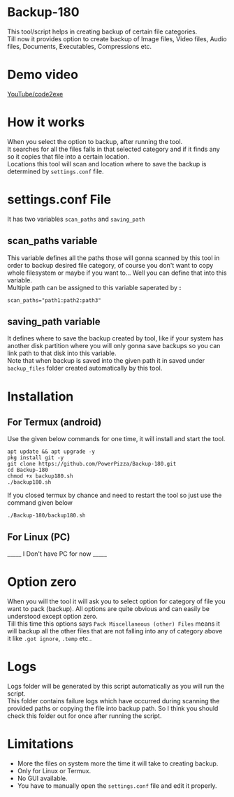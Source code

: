 # Backup-180
This tool/script helps in creating backup of certain file categories.  
Till now it provides option to create backup of Image files, Video files, Audio files, Documents, Executables, Compressions etc.

# Demo video
[YouTube/code2exe](https://youtu.be/tQP24TAZvPo?si=dzoAg7oR3hQDAbRN)

# How it works
When you select the option to backup, after running the tool.   
It searches for all the files falls in that selected category and if it finds any so it copies that file into a certain location.  
Locations this tool will scan and location where to save the backup is determined by `settings.conf` file.

# settings.conf File
It has two variables `scan_paths` and `saving_path`

## scan_paths variable
This variable defines all the paths those will gonna scanned by this tool in order to backup desired file category, of course you don't want to copy whole filesystem or maybe if you want to... Well you can define that into this variable.  
Multiple path can be assigned to this variable saperated by **:**
```For example
scan_paths="path1:path2:path3"
```

## saving_path variable
It defines where to save the backup created by tool, like if your system has another disk partition where you will only gonna save backups so you can link path to that disk into this variable.  
Note that when backup is saved into the given path it in saved under `backup_files` folder created automatically by this tool.

# Installation
## For Termux (android)
Use the given below commands for one time, it will install and start the tool.
```
apt update && apt upgrade -y
pkg install git -y
git clone https://github.com/PowerPizza/Backup-180.git
cd Backup-180
chmod +x backup180.sh
./backup180.sh
```
If you closed termux by chance and need to restart the tool so just use the command given below
```
./Backup-180/backup180.sh
```

## For Linux (PC)
_____ I Don't have PC for now _____

# Option zero
When you will the tool it will ask you to select option for category of file you want to pack (backup).
All options are quite obvious and can easily be understood except option zero.  
Till this time this options says `Pack Miscellaneous (other) Files` means it will backup all the other files that are not falling into any of category above it like `.got ignore`, `.temp` etc..

# Logs
Logs folder will be generated by this script automatically as you will run the script.  
This folder contains failure logs which have occurred during scanning the provided paths or copying the file into backup path.
So I think you should check this folder out for once after running the script.

# Limitations
* More the files on system more the time it will take to creating backup.
* Only for Linux or Termux.
* No GUI available.
* You have to manually open the `settings.conf` file and edit it properly.

